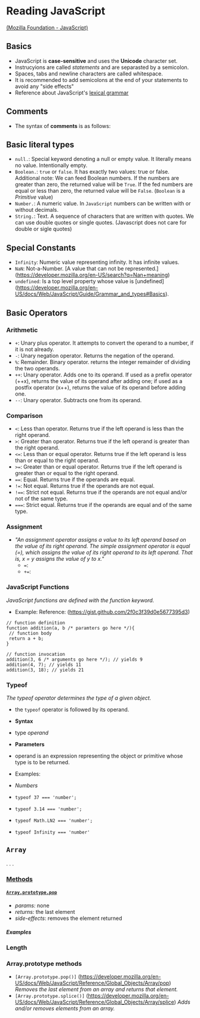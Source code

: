 # Reading JavaScript 
[(Mozilla Foundation - JavaScript)](https://developer.mozilla.org/en-US/docs/Web/JavaScript)

## Basics
 - JavaScript is **case-sensitive** and uses the **Unicode** character set. 
 - Instrucyions are called *statements* and are separasted by a semicolon.
 - Spaces, tabs and newline characters are called whitespace.
 - It is recommended to add semicolons at the end of your statements to avoid any "side effects"
 - Reference about JavaScript's [lexical grammar](https://developer.mozilla.org/en-US/docs/Web/JavaScript/Reference/Lexical_grammar) 

## Comments
 - The syntax of **comments** is as follows:
 
 
## Basic literal types 
 - `null.`: Special keyword denoting a null or empty value. It literally means no value. Intentionally empty.
 - `Boolean.`: `true` or `false`. It has exactly two values: true or false. Additional note: We can feed Boolean       numbers. If the numbers are greater than zero, the returned value will be ```True```. If the fed numbers are equal or less than zero, the returned value will be ```False```. (`Boolean` is a *Primitive* value) 
 - `Number.`: A numeric value. In ```JavaScript``` numbers can be written with or without decimals.
 - `String.`: Text. A sequence of characters that are written with quotes. We can use double quotes or single quotes. (Javascript does not care for double or sigle quotes)

## Special Constants
 - `Infinity`: Numeric value representing infinity. It has infinite values.
 - `NaN`: Not-a-Number. [A value that can not be represented.] (https://developer.mozilla.org/en-US/search?q=Nan+meaning)
 - `undefined`: Is a top level property whose value is [undefined] (https://developer.mozilla.org/en-US/docs/Web/JavaScript/Guide/Grammar_and_types#Basics). 

## Basic Operators 

### Arithmetic
  - `+`: Unary plus operator. It attempts to convert the operand to a number, if it is not already.
  - `-`: Unary negation operator. Returns the negation of the operand.
  - `%`: Remainder. Binary operator. returns the integer remainder of dividing the two operands.
  - `++`: Unary operator. Adds one to its operand. If used as a prefix operator (++x), returns the value of its operand after adding one; if used as a postfix operator (x++), returns the value of its operand before adding one.
  - `--`: Unary operator. Subtracts one from its operand. 

### Comparison
 - `<`: Less than operator. Returns true if the left operand is less than the right operand.
 - `>`: Greater than operator. Returns true if the left operand is greater than the right operand.
 - `<=`: Less than or equal operator. Returns true if the left operand is less than or equal to the right operand.
 - `>=`: Greater than or equal operator. Returns true if the left operand is greater than or equal to the right operand.
 - `==`: Equal. Returns true if the operands are equal.
 - `!=`: Not equal. Returns true if the operands are not equal.
 - `!==`: Strict not equal. Returns true if the operands are not equal and/or not of the same type.
 - `===`: Strict equal. Returns true if the operands are equal and of the same type.

### Assignment
- *"An assignment operator assigns a value to its left operand based on the value of its right operand. The simple assignment operator is equal (=), which assigns the value of its right operand to its left operand. That is, x = y assigns the value of y to x."*
  - `=`: 
  - `+=`: 

### JavaScript Functions
*JavaScript functions are defined with the function keyword.* 
 - Example: Reference: (https://gist.github.com/2f0c3f39d0e5677395d3)
 ```
// function definition
function addition(a, b /* paramters go here */){
  // function body
  return a + b;
}
 
// function invocation
addition(3, 6 /* arguments go here */); // yields 9
addition(4, 7); // yields 11
addition(3, 18); // yields 21
```

### Typeof
*The typeof operator determines the type of a given object.*
- the `typeof` operator is followed by its operand.
- **Syntax**
 - type *operand*

- **Parameters**
 - operand is an expression representing the object or primitive whose type is to be returned.
- Examples:

 - *Numbers*
  - `typeof 37 === 'number';`
  - `typeof 3.14 === 'number';`
  - `typeof Math.LN2 === 'number';`
  - `typeof Infinity === 'number'`

## `Array`

. . .

### [Methods](https://developer.mozilla.org/en-US/docs/Web/JavaScript/Reference/Global_Objects/Array#Methods_2)

#### [`Array.prototype.pop`](https://developer.mozilla.org/en-US/docs/Web/JavaScript/Reference/Global_Objects/Array/pop)

* _params:_ none
* _returns:_ the last element
* _side-effects_: removes the element returned

##### Examples

### Length

### Array.prototype methods
- `[Array.prototype.pop()]` (https://developer.mozilla.org/en-US/docs/Web/JavaScript/Reference/Global_Objects/Array/pop)
*Removes the last element from an array and returns that element.*
- `[Array.prototype.splice()]` (https://developer.mozilla.org/en-US/docs/Web/JavaScript/Reference/Global_Objects/Array/splice)
*Adds and/or removes elements from an array.*
